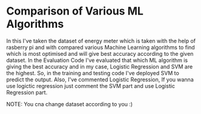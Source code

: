 # Comparison of Various ML Algorithms


In this I've taken the dataset of energy meter which is taken with the help of rasberry pi and with compared various Machine Learning algorithms to find which is most optimised and will give best accuracy according to the given dataset. In the Evaluation Code I've evaluated that which ML algorithm is giving the best accuracy and in my case, Logistic Regression and SVM are the highest. So, in the training and testing code I've deployed SVM to predict the output. Also, I've commented Logistic Regression, If you wanna use logictic regression just comment the SVM part and use Logistic Regression part.


NOTE: You cna change dataset according to you :)
